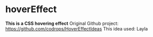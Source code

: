 # hoverEffect
**This is a CSS hovering effect**
Original Github project: https://github.com/codrops/HoverEffectIdeas
This idea used: Layla
